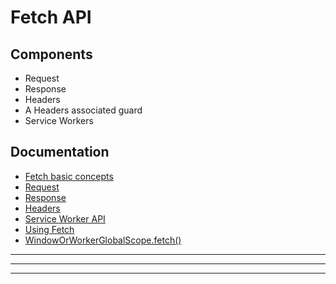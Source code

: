 Fetch API
=======================

Components
----------

* Request
* Response
* Headers
* A Headers associated guard
* Service Workers


Documentation
-------------

- [Fetch basic concepts](https://developer.mozilla.org/en-US/docs/Web/API/Fetch_API/Basic_concepts)
- [Request](https://developer.mozilla.org/en-US/docs/Web/API/Request)
- [Response](https://developer.mozilla.org/en-US/docs/Web/API/Response)
- [Headers](https://developer.mozilla.org/en-US/docs/Web/API/Headers)
- [Service Worker API](https://developer.mozilla.org/en-US/docs/Web/API/Service_Worker_API)
- [Using Fetch](https://developer.mozilla.org/en-US/docs/Web/API/Fetch_API/Using_Fetch)
- [WindowOrWorkerGlobalScope.fetch()](https://developer.mozilla.org/en-US/docs/Web/API/WindowOrWorkerGlobalScope/fetch)


-----------------------------------------------------------------------------------------------------

---------





-----------------------------------------------------------------------------------------------------